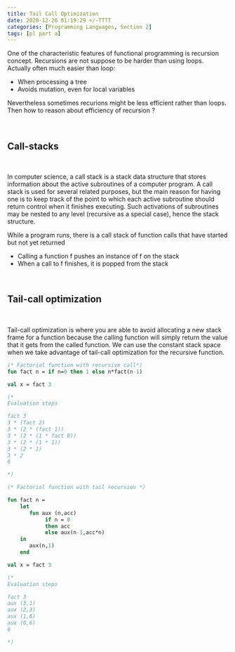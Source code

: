 ```yaml
---
title: Tail Call Optimization
date: 2020-12-26 01:19:29 +/-TTTT
categories: [Programming Languages, Section 2]
tags: [pl part a] 
---
```


One of the characteristic features of functional programming is recursion concept.
Recursions are not suppose to be harder than using loops. Actually often much easier than loop:

* When processing a tree
* Avoids mutation, even for local variables

Nevertheless sometimes recurions might be less efficient rather than loops. Then how to reason
about efficiency of recursion ?

<br/>

## Call-stacks

<br/>

In computer science, a call stack is a stack data structure that
stores information about the active subroutines of a computer program. 
A call stack is used for several related purposes, 
but the main reason for having one is to keep track of the point to which 
each active subroutine should return control when it finishes executing.
Such activations of subroutines may be nested to any level (recursive as a special case), 
hence the stack structure.

While a program runs, there is a call stack of function calls that
have started but not yet returned

* Calling a function f pushes an instance of f on the stack
* When a call to f finishes, it is popped from the stack

<br/>


## Tail-call optimization

<br/>

Tail-call optimization is where you are able to avoid allocating a new stack frame for a function 
because the calling function will simply return the value that it gets from the called function.
We can use the constant stack space when we take advantage of tail-call optimization for the recursive function.

```ml
(* Factorial function with recursive call*)
fun fact n = if n=0 then 1 else n*fact(n-1)

val x = fact 3

(*
Evaluation steps

fact 3
3 * (fact 2)
3 * (2 * (fact 1))
3 * (2 * (1 * fact 0))                       
3 * (2 * (1 * 1))
3 * (2 * 1)
3 * 2
6

*)

(* Factorial function with tail recursion *)

fun fact n = 
	let
	   fun aux (n,acc)
			if n = 0
			then acc
			else aux(n-1,acc*n)
	in
	   aux(n,1)
	end

val x = fact 3

(*
Evaluation steps

fact 3
aux (3,1)
aux (2,3)
aux (1,6)
aux (0,6)
6

*)

```
